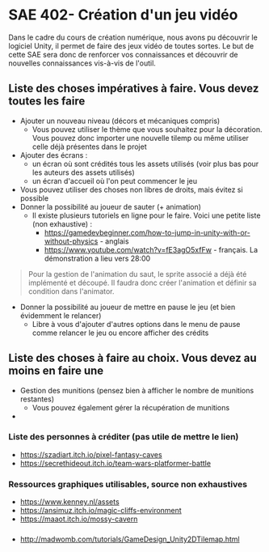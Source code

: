 # SAE 402- Création d'un jeu vidéo

Dans le cadre du cours de création numérique, nous avons pu découvrir le logiciel Unity, il permet de faire des jeux vidéo de toutes sortes. Le but de cette SAE sera donc de renforcer vos connaissances et découvrir de nouvelles connaissances vis-à-vis de l'outil.


## Liste des choses impératives à faire. Vous devez toutes les faire
- Ajouter un nouveau niveau (décors et mécaniques compris)
    - Vous pouvez utiliser le thème que vous souhaitez pour la décoration. Vous pouvez donc importer une nouvelle tilemp ou même utiliser celle déjà présentes dans le projet
- Ajouter des écrans :
    - un écran où sont crédités tous les assets utilisés (voir plus bas pour les auteurs des assets utilisés)
    - un écran d'accueil où l'on peut commencer le jeu
 - Vous pouvez utiliser des choses non libres de droits, mais évitez si possible
- Donner la possibilité au joueur de sauter (+ animation)
    - Il existe plusieurs tutoriels en ligne pour le faire. Voici une petite liste (non exhaustive) :
        - https://gamedevbeginner.com/how-to-jump-in-unity-with-or-without-physics - anglais
        - https://www.youtube.com/watch?v=fE3agO5xfFw - français. La démonstration a lieu vers 28:00
> Pour la gestion de l'animation du saut, le sprite associé a déjà été implémenté et découpé. Il faudra donc créer l'animation et définir sa condition dans l'animator.
- Donner la possibilité au joueur de mettre en pause le jeu (et bien évidemment le relancer)
    - Libre à vous d'ajouter d'autres options dans le menu de pause comme relancer le jeu ou encore afficher des crédits

## Liste des choses à faire au choix. Vous devez au moins en faire une
- Gestion des munitions (pensez bien à afficher le nombre de munitions restantes)
    - Vous pouvez également gérer la récupération de munitions
- 
    

### Liste des personnes à créditer (pas utile de mettre le lien)
- https://szadiart.itch.io/pixel-fantasy-caves
- https://secrethideout.itch.io/team-wars-platformer-battle

### Ressources graphiques utilisables, source non exhaustives
- https://www.kenney.nl/assets
- https://ansimuz.itch.io/magic-cliffs-environment
- https://maaot.itch.io/mossy-cavern

###
- http://madwomb.com/tutorials/GameDesign_Unity2DTilemap.html